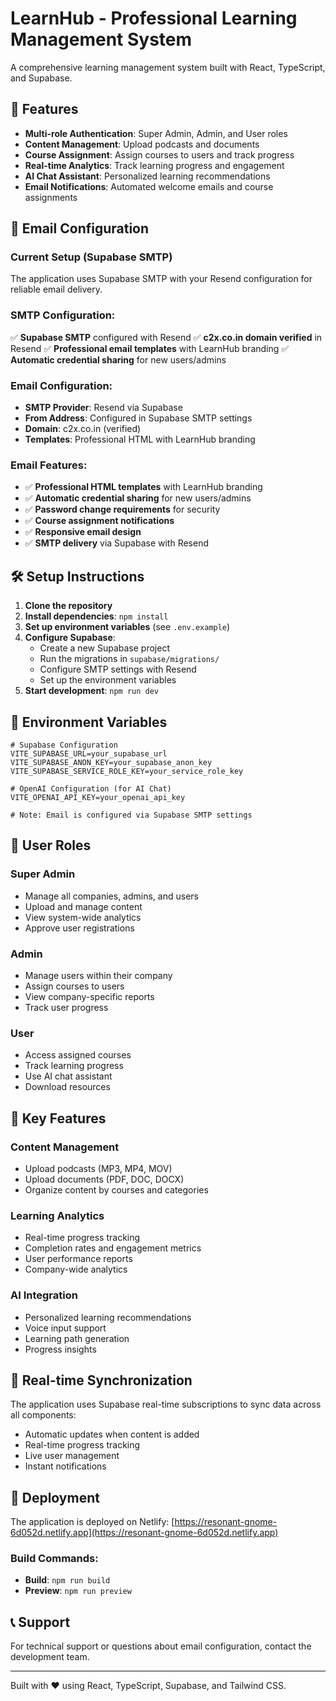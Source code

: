# LearnHub - Professional Learning Management System

A comprehensive learning management system built with React, TypeScript, and Supabase.

## 🚀 Features

- **Multi-role Authentication**: Super Admin, Admin, and User roles
- **Content Management**: Upload podcasts and documents
- **Course Assignment**: Assign courses to users and track progress
- **Real-time Analytics**: Track learning progress and engagement
- **AI Chat Assistant**: Personalized learning recommendations
- **Email Notifications**: Automated welcome emails and course assignments

## 📧 Email Configuration

### Current Setup (Supabase SMTP)
The application uses Supabase SMTP with your Resend configuration for reliable email delivery.

### SMTP Configuration:
✅ **Supabase SMTP** configured with Resend
✅ **c2x.co.in domain verified** in Resend
✅ **Professional email templates** with LearnHub branding
✅ **Automatic credential sharing** for new users/admins

### Email Configuration:
- **SMTP Provider**: Resend via Supabase
- **From Address**: Configured in Supabase SMTP settings
- **Domain**: c2x.co.in (verified)
- **Templates**: Professional HTML with LearnHub branding

### Email Features:
- ✅ **Professional HTML templates** with LearnHub branding
- ✅ **Automatic credential sharing** for new users/admins
- ✅ **Password change requirements** for security
- ✅ **Course assignment notifications**
- ✅ **Responsive email design**
- ✅ **SMTP delivery** via Supabase with Resend

## 🛠 Setup Instructions

1. **Clone the repository**
2. **Install dependencies**: `npm install`
3. **Set up environment variables** (see `.env.example`)
4. **Configure Supabase**:
   - Create a new Supabase project
   - Run the migrations in `supabase/migrations/`
   - Configure SMTP settings with Resend
   - Set up the environment variables
5. **Start development**: `npm run dev`

## 🔧 Environment Variables

```env
# Supabase Configuration
VITE_SUPABASE_URL=your_supabase_url
VITE_SUPABASE_ANON_KEY=your_supabase_anon_key
VITE_SUPABASE_SERVICE_ROLE_KEY=your_service_role_key

# OpenAI Configuration (for AI Chat)
VITE_OPENAI_API_KEY=your_openai_api_key

# Note: Email is configured via Supabase SMTP settings
```

## 📱 User Roles

### Super Admin
- Manage all companies, admins, and users
- Upload and manage content
- View system-wide analytics
- Approve user registrations

### Admin
- Manage users within their company
- Assign courses to users
- View company-specific reports
- Track user progress

### User
- Access assigned courses
- Track learning progress
- Use AI chat assistant
- Download resources

## 🎯 Key Features

### Content Management
- Upload podcasts (MP3, MP4, MOV)
- Upload documents (PDF, DOC, DOCX)
- Organize content by courses and categories

### Learning Analytics
- Real-time progress tracking
- Completion rates and engagement metrics
- User performance reports
- Company-wide analytics

### AI Integration
- Personalized learning recommendations
- Voice input support
- Learning path generation
- Progress insights

## 🔄 Real-time Synchronization

The application uses Supabase real-time subscriptions to sync data across all components:
- Automatic updates when content is added
- Real-time progress tracking
- Live user management
- Instant notifications

## 🚀 Deployment

The application is deployed on Netlify: [https://resonant-gnome-6d052d.netlify.app](https://resonant-gnome-6d052d.netlify.app)

### Build Commands:
- **Build**: `npm run build`
- **Preview**: `npm run preview`

## 📞 Support

For technical support or questions about email configuration, contact the development team.

---

Built with ❤️ using React, TypeScript, Supabase, and Tailwind CSS.